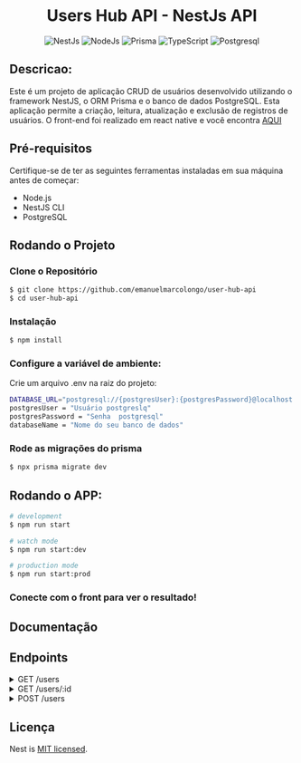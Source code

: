 <h1 align="center"> Users Hub API - NestJs API</h1>

<p align="center">
    <img alt="NestJs" src="https://img.shields.io/badge/nestjs-%23E0234E.svg?style=for-the-badge&logo=nestjs&logoColor=white" />
  <img alt="NodeJs" src="https://img.shields.io/badge/node.js-6DA55F?style=for-the-badge&logo=node.js&logoColor=white" />

  <img alt="Prisma" src="https://img.shields.io/badge/Prisma-3982CE?style=for-the-badge&logo=Prisma&logoColor=white" />
  <img alt="TypeScript" src="https://img.shields.io/badge/TypeScript-007ACC?style=for-the-badge&logo=typescript&logoColor=white" />
  <img alt="Postgresql" src="https://img.shields.io/badge/postgres-%23316192.svg?style=for-the-badge&logo=postgresql&logoColor=white" />
</p>



## Descricao:

Este é um projeto de aplicação CRUD de usuários desenvolvido utilizando o framework NestJS, o ORM Prisma e o banco de dados PostgreSQL. Esta aplicação permite a criação, leitura, atualização e exclusão de registros de usuários.
O front-end foi realizado em react native e você encontra [AQUI](https://github.com/emanuelmarcolongo/user-hub)

## Pré-requisitos
Certifique-se de ter as seguintes ferramentas instaladas em sua máquina antes de começar:

- Node.js
- NestJS CLI
- PostgreSQL

## Rodando o Projeto

### Clone o Repositório

```bash
$ git clone https://github.com/emanuelmarcolongo/user-hub-api
$ cd user-hub-api
```
### Instalação

```bash
$ npm install
```

### Configure a variável de ambiente:

Crie um arquivo .env na raiz do projeto:

```bash
DATABASE_URL="postgresql://{postgresUser}:{postgresPassword}@localhost:5432/{databaseName}?schema=public"
postgresUser = "Usuário postgreslq"
postgresPassword = "Senha  postgresql"
databaseName = "Nome do seu banco de dados"

```


### Rode as migrações do prisma
```bash
$ npx prisma migrate dev
```

## Rodando o APP:

```bash
# development
$ npm run start

# watch mode
$ npm run start:dev

# production mode
$ npm run start:prod
```

### Conecte com o front para ver o resultado!

## Documentação

## Endpoints

<details>
  <summary>GET /users</summary>
  
 - **Endpoint:** `GET /users`
- **Descrição:** Resgata a lista de todos os usuários cadastrados.
- **Resposta:** Retorna um array de objetos usuário

  ```bash
  status: 200 
  [
  {
    "id": 1,
    "email": "example@email.com",
    "name": "Example",
    "password": "strongPassword123!@#",
    "imgUrl": "https://urlimage.jpg",
    "isDeleted": false
  },
  ...]
  ```
  
</details>
  

<details>
  <summary>GET /users/:id</summary>
  
- **Endpoint:** `GET /users/:id`
- **Descrição:** Resgata um usuáro único pelo seu ID.
- **Resposta:**

  status 200:
  ```bash
  {
    "id": 1,
    "email": "example@email.com",
    "name": "Example",
    "password": "strongPassword123!@#",
    "imgUrl": "https://urlimage.jpg",
    "isDeleted": false
  }
  ```
  status 404:
 ```bash
  {
  "message": "Não há usuário com esse nome",
  "error": "Not Found",
  "statusCode": 404
  }
  ```
  
</details>


<details>
  <summary>POST /users</summary>
  
 - **Endpoint:** `Post /users`
- **Descrição:** Registra um novo usuário no banco de dados.
- **Corpo:**
  ```bash
  {
    "email": "example@email.com",
    "name": "Example",
    "password": "strongPassword123!@#",
    "imgUrl": "https://urlimage.jpg",
  }
  ```
- **Resposta:**

  status 201 - Retorna o usuário criado
  ```bash
  {
    "id": 1,
    "email": "example@email.com",
    "name": "Example",
    "password": "strongPassword123!@#",
    "imgUrl": "https://urlimage.jpg",
    "isDeleted": false
  }
  ```
  status 400 - (invalid e-mail):
 ```bash
  {
  "message": [
    "email must be an email"
  ],
  "error": "Bad Request",
  "statusCode": 400
  }
  ```
 status 409 - (email em uso):
 ```bash
  {
  "message": "Email já cadastrado",
  "error": "Conflict",
  "statusCode": 409
  }
  ```
  
</details>







## Licença

Nest is [MIT licensed](LICENSE).
